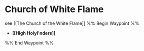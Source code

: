 # Church of White Flame
see [[The Church of the White Flame]]
%% Begin Waypoint %%
- **[[High Holyl'nders]]**

%% End Waypoint %%
